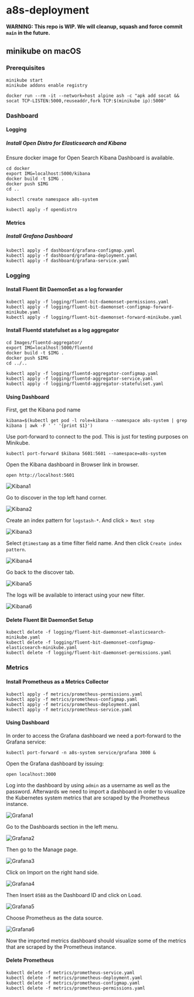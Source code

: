 # a8s-deployment

**WARNING: This repo is WIP. We will cleanup, squash and force commit `main` in
the future.**

## minikube on macOS

### Prerequisites

```shell
minikube start
minikube addons enable registry

docker run --rm -it --network=host alpine ash -c "apk add socat && socat TCP-LISTEN:5000,reuseaddr,fork TCP:$(minikube ip):5000"
```

### Dashboard

#### Logging

##### Install Open Distro for Elasticsearch and Kibana

Ensure docker image for Open Search Kibana Dashboard is available.

```shell
cd docker
export IMG=localhost:5000/kibana
docker build -t $IMG .
docker push $IMG
cd ..
```

```shell
kubectl create namespace a8s-system
```

```shell
kubectl apply -f opendistro
```
#### Metrics

##### Install Grafana Dashboard

```shell
kubectl apply -f dashboard/grafana-configmap.yaml
kubectl apply -f dashboard/grafana-deployment.yaml
kubectl apply -f dashboard/grafana-service.yaml
```

### Logging

#### Install Fluent Bit DaemonSet as a log forwarder

```shell
kubectl apply -f logging/fluent-bit-daemonset-permissions.yaml
kubectl apply -f logging/fluent-bit-daemonset-configmap-forward-minikube.yaml
kubectl apply -f logging/fluent-bit-daemonset-forward-minikube.yaml
```

#### Install Fluentd statefulset as a log aggregator

```shell
cd Images/fluentd-aggregator/
export IMG=localhost:5000/fluentd
docker build -t $IMG .
docker push $IMG
cd ../..
```

```shell
kubectl apply -f logging/fluentd-aggregator-configmap.yaml
kubectl apply -f logging/fluentd-aggregator-service.yaml
kubectl apply -f logging/fluentd-aggregator-statefulset.yaml
```

#### Using Dashboard

First, get the Kibana pod name

```shell
kibana=$(kubectl get pod -l role=kibana --namespace a8s-system | grep kibana | awk -F ' ' '{print $1}')
```

Use port-forward to connect to the pod. This is just for testing purposes on
Minikube.

```shell
kubectl port-forward $kibana 5601:5601 --namespace=a8s-system
```

Open the Kibana dashboard in Browser link in browser.

```shell
open http://localhost:5601
```

![Kibana1](operational-models/images/kibana/1.png)

Go to discover in the top left hand corner.

![Kibana2](operational-models/images/kibana/2.png)

Create an index pattern for `logstash-*`. And click `> Next step`

![Kibana3](operational-models/images/kibana/3.png)

Select `@timestamp` as a time filter field name. And then click
`Create index pattern`.

![Kibana4](operational-models/images/kibana/4.png)

Go back to the discover tab.

![Kibana5](operational-models/images/kibana/5.png)

The logs will be available to interact using your new filter.

![Kibana6](operational-models/images/kibana/6.png)

#### Delete Fluent Bit DaemonSet Setup

```shell
kubectl delete -f logging/fluent-bit-daemonset-elasticsearch-minikube.yaml
kubectl delete -f logging/fluent-bit-daemonset-configmap-elasticsearch-minikube.yaml
kubectl delete -f logging/fluent-bit-daemonset-permissions.yaml
```

### Metrics

#### Install Prometheus as a Metrics Collector

```shell
kubectl apply -f metrics/prometheus-permissions.yaml
kubectl apply -f metrics/prometheus-configmap.yaml
kubectl apply -f metrics/prometheus-deployment.yaml
kubectl apply -f metrics/prometheus-service.yaml
```

#### Using Dashboard

In order to access the Grafana dashboard we need a port-forward to the Grafana
service:

```shell
kubectl port-forward -n a8s-system service/grafana 3000 &
```

Open the Grafana dashboard by issuing:

```shell
open localhost:3000
```

Log into the dashboard by using `admin` as a username as well as the password.
Afterwards we need to import a dashboard in order to visualize the Kubernetes
system metrics that are scraped by the Prometheus instance.

![Grafana1](operational-models/images/grafana/1.png)

Go to the Dashboards section in the left menu.

![Grafana2](operational-models/images/grafana/2.png)

Then go to the Manage page.

![Grafana3](operational-models/images/grafana/3.png)

Click on Import on the right hand side.

![Grafana4](operational-models/images/grafana/4.png)
 
 Then Insert `8588` as the Dashboard ID and click on Load.

![Grafana5](operational-models/images/grafana/5.png)

Choose Prometheus as the data source.

![Grafana6](operational-models/images/grafana/6.png)

Now the imported metrics dashboard should visualize some of the metrics
that are scraped by the Prometheus instance.

#### Delete Prometheus

```shell
kubectl delete -f metrics/prometheus-service.yaml
kubectl delete -f metrics/prometheus-deployment.yaml
kubectl delete -f metrics/prometheus-configmap.yaml
kubectl delete -f metrics/prometheus-permissions.yaml
```
